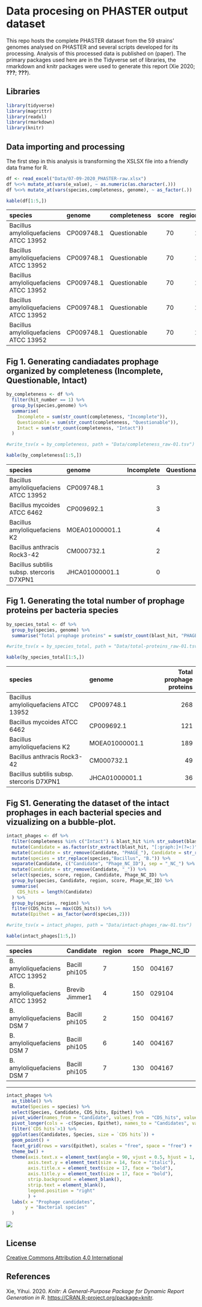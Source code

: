 Data procesing on PHASTER output dataset
================

This repo hosts the complete PHASTER dataset from the 59 strains’
genomes analysed on PHASTER and several scripts developed for its
processing. Analysis of this processed data is published on (paper). The
primary packages used here are in the Tidyverse set of libraries, the
rmarkdown and knitr packages were used to generate this report (Xie
2020;
<span class="citeproc-not-found" data-reference-id="R-rmarkdown">**???**</span>;
<span class="citeproc-not-found" data-reference-id="tidyverse2019">**???**</span>).

## Libraries

``` r
library(tidyverse) 
library(magrittr)
library(readxl) 
library(rmarkdown)
library(knitr)
```

## Data importing and processing

The first step in this analysis is transforming the XSLSX file into a
friendly data frame for R.

``` r
df <- read_excel("Data/07-09-2020_PHASTER-raw.xlsx")
df %<>% mutate_at(vars(e_value), ~ as.numeric(as.character(.)))
df %<>% mutate_at(vars(species,completeness, genome), ~ as_factor(.))

kable(df[1:5,])
```

| species                               | genome     | completeness | score | region | hit\_number | cds\_position                | blast\_hit                      | e\_value | Source  |
| :------------------------------------ | :--------- | :----------- | ----: | -----: | ----------: | :--------------------------- | :------------------------------ | -------: | :------ |
| Bacillus amyloliquefaciens ATCC 13952 | CP009748.1 | Questionable |    70 |      1 |           1 | 1114538..1115125             | spore coat protein; KS08\_05605 |       NA | Genomic |
| Bacillus amyloliquefaciens ATCC 13952 | CP009748.1 | Questionable |    70 |      1 |           2 | complement(1115183..1115626) | spore coat protein; KS08\_05610 |       NA | Genomic |
| Bacillus amyloliquefaciens ATCC 13952 | CP009748.1 | Questionable |    70 |      1 |           3 | complement(1115775..1116257) | spore coat protein; KS08\_05615 |       NA | Genomic |
| Bacillus amyloliquefaciens ATCC 13952 | CP009748.1 | Questionable |    70 |      1 |           4 | complement(1116407..1116907) | spore coat protein; KS08\_05620 |       NA | Genomic |
| Bacillus amyloliquefaciens ATCC 13952 | CP009748.1 | Questionable |    70 |      1 |           5 | complement(1117000..1117314) | spore coat protein; KS08\_05625 |       NA | Genomic |

## Fig 1. Generating candiadates prophage organized by completeness (Incomplete, Questionable, Intact)

``` r
by_completeness <- df %>%
  filter(hit_number == 1) %>% 
  group_by(species,genome) %>%
  summarise(
    Incomplete = sum(str_count(completeness, "Incomplete")),
    Questionable = sum(str_count(completeness, "Questionable")),
    Intact = sum(str_count(completeness, "Intact"))
  )

#write_tsv(x = by_completeness, path = "Data/completeness_raw-01.tsv")

kable(by_completeness[1:5,])
```

| species                                   | genome         | Incomplete | Questionable | Intact |
| :---------------------------------------- | :------------- | ---------: | -----------: | -----: |
| Bacillus amyloliquefaciens ATCC 13952     | CP009748.1     |          3 |            4 |      2 |
| Bacillus mycoides ATCC 6462               | CP009692.1     |          3 |            5 |      0 |
| Bacillus amyloliquefaciens K2             | MOEA01000001.1 |          4 |            1 |      3 |
| Bacillus anthracis Rock3-42               | CM000732.1     |          2 |            0 |      0 |
| Bacillus subtilis subsp. stercoris D7XPN1 | JHCA01000001.1 |          0 |            0 |      1 |

## Fig 1. Generating the total number of prophage proteins per bacteria species

``` r
by_species_total <- df %>%
  group_by(species, genome) %>%
  summarise("Total prophage proteins" = sum(str_count(blast_hit, "PHAGE")))

#write_tsv(x = by_species_total, path = "Data/total-proteins_raw-01.tsv")

kable(by_species_total[1:5,])
```

| species                                   | genome         | Total prophage proteins |
| :---------------------------------------- | :------------- | ----------------------: |
| Bacillus amyloliquefaciens ATCC 13952     | CP009748.1     |                     268 |
| Bacillus mycoides ATCC 6462               | CP009692.1     |                     121 |
| Bacillus amyloliquefaciens K2             | MOEA01000001.1 |                     189 |
| Bacillus anthracis Rock3-42               | CM000732.1     |                      49 |
| Bacillus subtilis subsp. stercoris D7XPN1 | JHCA01000001.1 |                      36 |

## Fig S1. Generating the dataset of the intact prophages in each bacterial species and vizualizing on a bubble-plot.

``` r
intact_phages <- df %>%
  filter(completeness %in% c("Intact") & blast_hit %in% str_subset(blast_hit, "^PHAGE")) %>%
  mutate(Candidate = as.factor(str_extract(blast_hit, "[:graph:]+(?=:)")), region = as.factor(region)) %>%
  mutate(Candidate = str_remove(Candidate, "PHAGE_"), Candidate = str_replace(Candidate, "_", " ")) %>%
  mutate(species = str_replace(species,"Bacillus", "B.")) %>% 
  separate(Candidate, c("Candidate", "Phage_NC_ID"), sep = "_NC_") %>%
  mutate(Candidate = str_remove(Candidate, "_")) %>% 
  select(species, score, region, Candidate, Phage_NC_ID) %>% 
  group_by(species, Candidate, region, score, Phage_NC_ID) %>% 
  summarise(
    CDS_hits = length(Candidate)
  ) %>% 
  group_by(species, region) %>% 
  filter(CDS_hits == max(CDS_hits)) %>% 
  mutate(Epithet = as_factor(word(species,2)))

#write_tsv(x = intact_phages, path = "Data/intact-phages_raw-01.tsv")

kable(intact_phages[1:5,])
```

| species                         | Candidate      | region | score | Phage\_NC\_ID | CDS\_hits | Epithet           |
| :------------------------------ | :------------- | :----- | ----: | :------------ | --------: | :---------------- |
| B. amyloliquefaciens ATCC 13952 | Bacill phi105  | 7      |   150 | 004167        |         6 | amyloliquefaciens |
| B. amyloliquefaciens ATCC 13952 | Brevib Jimmer1 | 4      |   150 | 029104        |         9 | amyloliquefaciens |
| B. amyloliquefaciens DSM 7      | Bacill phi105  | 2      |   150 | 004167        |         3 | amyloliquefaciens |
| B. amyloliquefaciens DSM 7      | Bacill phi105  | 6      |   140 | 004167        |         6 | amyloliquefaciens |
| B. amyloliquefaciens DSM 7      | Bacill phi105  | 7      |   130 | 004167        |         9 | amyloliquefaciens |

-----

``` r
intact_phages %>%
  as_tibble() %>%
  mutate(Species = species) %>%
  select(Species, Candidate, CDS_hits, Epithet) %>%
  pivot_wider(names_from = "Candidate", values_from = "CDS_hits", values_fill = 0, values_fn = sum) %>%
  pivot_longer(cols = -c(Species, Epithet), names_to = "Candidates", values_to = "CDS hits") %>%
  filter(`CDS hits`>1) %>% 
  ggplot(aes(Candidates, Species, size = `CDS hits`)) +
  geom_point() +
  facet_grid(rows = vars(Epithet), scales = "free", space = "free") +
  theme_bw() +
  theme(axis.text.x = element_text(angle = 90, vjust = 0.5, hjust = 1, size = 14, face = "italic"),
        axis.text.y = element_text(size = 14, face = "italic"),
        axis.title.x = element_text(size = 17, face = "bold"),
        axis.title.y = element_text(size = 17, face = "bold"),
        strip.background = element_blank(),
        strip.text = element_blank(),
        legend.position = "right"
        ) +
  labs(x = "Prophage candidates",
       y = "Bacterial species"
  )
```

<img src="README_files/figure-gfm/bubble-plot-1.png" style="display: block; margin: auto;" />

## License

[Creative Commons Attribution 4.0
International](https://creativecommons.org/licenses/by/4.0/legalcode)

## References

<div id="refs" class="references">

<div id="ref-R-knitr">

Xie, Yihui. 2020. *Knitr: A General-Purpose Package for Dynamic Report
Generation in R*. <https://CRAN.R-project.org/package=knitr>.

</div>

</div>
